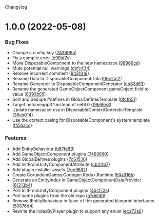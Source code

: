 Changelog

# 1.0.0 (2022-05-08)


### Bug Fixes

* Change a config key ([2438985](https://github.com/CorundumGames/CorundumGames.Codegen.Redux/commit/2438985705e6d00ffdae60409e9fa488409ec51e))
* Fix a compile error ([c90bf7c](https://github.com/CorundumGames/CorundumGames.Codegen.Redux/commit/c90bf7cd8dc3bdadc59640db85a0e3482b130369))
* Move DisposableComponent to the new namespace ([98969cd](https://github.com/CorundumGames/CorundumGames.Codegen.Redux/commit/98969cd94da0dcd3dac6fa168df3393b7dc22165))
* Mute potential null warnings ([dbfc434](https://github.com/CorundumGames/CorundumGames.Codegen.Redux/commit/dbfc434bbb3b699a377fb83392e3272d9f16b79c))
* Remove incorrect comment ([8431019](https://github.com/CorundumGames/CorundumGames.Codegen.Redux/commit/8431019d4d87784f49258774e98399e31deffe70))
* Rename Data to DisposableComponentData ([06c2af2](https://github.com/CorundumGames/CorundumGames.Codegen.Redux/commit/06c2af236f03b59a5f5517cb6f3509fd66d361d8))
* Rename Generator to DisposableComponentGenerator ([cb83d63](https://github.com/CorundumGames/CorundumGames.Codegen.Redux/commit/cb83d632200aa632e99b12ee3225000c591910ff))
* Rename the generated GameObjectComponent.gameObject field to value ([6393b85](https://github.com/CorundumGames/CorundumGames.Codegen.Redux/commit/6393b85d03eb3976baf68b3003ebda9d5076403c))
* Sort and dedupe #defines in GlobalDefinesTemplate ([0fcfb51](https://github.com/CorundumGames/CorundumGames.Codegen.Redux/commit/0fcfb515767753e4a362ea063ebad5f3268dad83))
* Target netcoreapp3.1 instead of net6.0 ([f9b66e3](https://github.com/CorundumGames/CorundumGames.Codegen.Redux/commit/f9b66e35ad2399780c5df0e5635d790cfae8434c))
* Update namespace use in DisposableContextGeneratorTemplate ([36ab014](https://github.com/CorundumGames/CorundumGames.Codegen.Redux/commit/36ab014b648001a0b80b4cc9e9a9f40a9c82498a))
* Use the correct casing for DisposableComponent's system template ([f456acc](https://github.com/CorundumGames/CorundumGames.Codegen.Redux/commit/f456acc3c7ed318569b1ebc9a3ba9185ea3665fa))


### Features

* Add EntityBehaviour ([b87fe89](https://github.com/CorundumGames/CorundumGames.Codegen.Redux/commit/b87fe89a6f66e564fb83eaafc334bdc7c4de181e))
* Add GameObjectComponent plugins ([7489660](https://github.com/CorundumGames/CorundumGames.Codegen.Redux/commit/74896602372f243705306dc99f696c9f71e95a30))
* Add GlobalDefines plugins ([7d61530](https://github.com/CorundumGames/CorundumGames.Codegen.Redux/commit/7d615303fc4e48a317f1478f3bb511477a27efef))
* Add InitFromUnityComponentAttribute ([cb41167](https://github.com/CorundumGames/CorundumGames.Codegen.Redux/commit/cb411673f63cc7bc7b1a6d631cfcd18302efbc91))
* Add plugin installer assets ([7ee9682](https://github.com/CorundumGames/CorundumGames.Codegen.Redux/commit/7ee9682e08bbc47c6713033198b1fe7a8c7d9501))
* Create CorundumGames.Codegen.Redux.Runtime ([50a916b](https://github.com/CorundumGames/CorundumGames.Codegen.Redux/commit/50a916bc5debc7ad7252bb0070dae26fdcd3ec82))
* Generate an EntityIndex in GameObjectComponentDataProvider ([61213b4](https://github.com/CorundumGames/CorundumGames.Codegen.Redux/commit/61213b4c7290c3211e8bd6e4cb669e77ff551acc))
* Port InitFromUnityComponent plugins ([4dcf72a](https://github.com/CorundumGames/CorundumGames.Codegen.Redux/commit/4dcf72a6f8fcebc0548bdd406d6671a3f5a21c52))
* Port some plugins from the old repo ([a7defd0](https://github.com/CorundumGames/CorundumGames.Codegen.Redux/commit/a7defd081b89e6a3750ac48bfe47eb8981c2fb8e))
* Remove IEntityBehaviour in favor of the generated blueprint interfaces ([50876d4](https://github.com/CorundumGames/CorundumGames.Codegen.Redux/commit/50876d42d5f4f3e53bec705014fb11c4c51a68c9))
* Rewrite the IndexByPlayer plugin to support any enum ([eca73a6](https://github.com/CorundumGames/CorundumGames.Codegen.Redux/commit/eca73a65b9ed5c4901789fb607222aa6267147c7))
